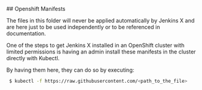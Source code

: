 ## Openshift Manifests

The files in this folder will never be applied automatically by Jenkins X and are here just to be used independently or to be referenced in documentation.

One of the steps to get Jenkins X installed in an OpenShift cluster with limited permissions is having an admin install these manifests in the cluster directly with Kubectl.

By having them here, they can do so by executing:

```bash
 $ kubectl -f https://raw.githubusercontent.com/<path_to_the_file>
```
